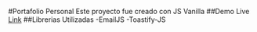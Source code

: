 #Portafolio Personal
Este proyecto fue creado con JS Vanilla
##Demo Live
[Link](https://r5mauro.github.io/portfolio)
##Librerias Utilizadas
-EmailJS
-Toastify-JS
